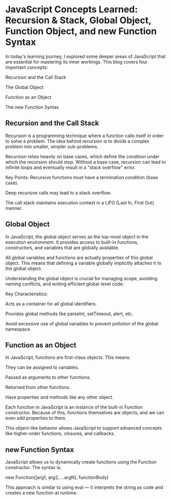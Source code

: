 # JavaScript Concepts Learned: Recursion & Stack, Global Object, Function Object, and new Function Syntax
In today's learning journey, I explored some deeper areas of JavaScript that are essential for mastering its inner workings. This blog covers four important concepts:

Recursion and the Call Stack

The Global Object

Function as an Object

The new Function Syntax

##  Recursion and the Call Stack

Recursion is a programming technique where a function calls itself in order to solve a problem. The idea behind recursion is to divide a complex problem into smaller, simpler sub-problems.

Recursion relies heavily on base cases, which define the condition under which the recursion should stop. Without a base case, recursion can lead to infinite loops and eventually result in a "stack overflow" error.

Key Points:
Recursive functions must have a termination condition (base case).

Deep recursive calls may lead to a stack overflow.

The call stack maintains execution context in a LIFO (Last In, First Out) manner.

##  Global Object

In JavaScript, the global object serves as the top-most object in the execution environment. It provides access to built-in functions, constructors, and variables that are globally available.

All global variables and functions are actually properties of this global object. This means that defining a variable globally implicitly attaches it to the global object.

Understanding the global object is crucial for managing scope, avoiding naming conflicts, and writing efficient global-level code.

Key Characteristics:

Acts as a container for all global identifiers.

Provides global methods like parseInt, setTimeout, alert, etc.

Avoid excessive use of global variables to prevent pollution of the global namespace.

##  Function as an Object

In JavaScript, functions are first-class objects. This means:

They can be assigned to variables.

Passed as arguments to other functions.

Returned from other functions.

Have properties and methods like any other object.

Each function in JavaScript is an instance of the built-in Function constructor. Because of this, functions themselves are objects, and we can even add properties to them.

This object-like behavior allows JavaScript to support advanced concepts like higher-order functions, closures, and callbacks.

## new Function Syntax

JavaScript allows us to dynamically create functions using the Function constructor. The syntax is:

new Function([arg1, arg2, ...argN], functionBody)

This approach is similar to using eval — it interprets the string as code and creates a new function at runtime.
